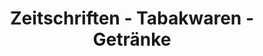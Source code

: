 ---
title: "Zeitschriften - Tabakwaren - Getränke"
url: /dormagen/zeitschriften-tabakwaren-getraenke/
shop: Zeitungen
---